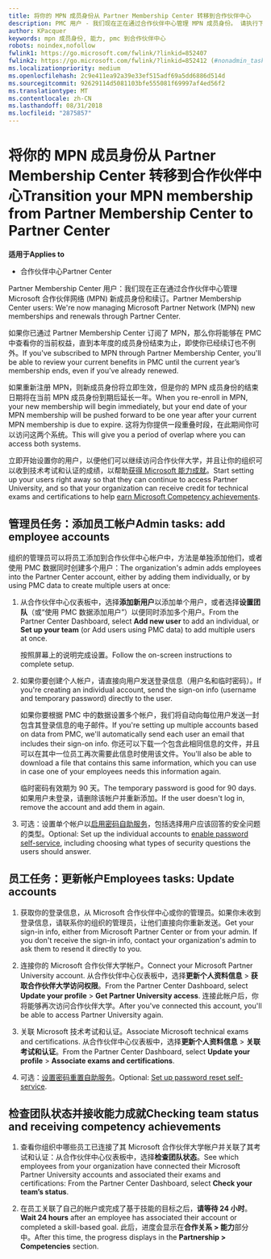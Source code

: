 ```yaml
---
title: 将你的 MPN 成员身份从 Partner Membership Center 转移到合作伙伴中心
description: PMC 用户 - 我们现在正在通过合作伙伴中心管理 MPN 成员身份。 请执行下列操作。
author: KPacquer
keywords: mpn 成员身份, 能力, pmc 到合作伙伴中心
robots: noindex,nofollow
fwlink1: https://go.microsoft.com/fwlink/?linkid=852407
fwlink2: https://go.microsoft.com/fwlink/?linkid=852412 (#nonadmin_tasks)
ms.localizationpriority: medium
ms.openlocfilehash: 2c9e411ea92a39e33ef515adf69a5dd6886d514d
ms.sourcegitcommit: 92629114d5081103bfe555081f69997af4ed56f2
ms.translationtype: MT
ms.contentlocale: zh-CN
ms.lasthandoff: 08/31/2018
ms.locfileid: "2875857"
---
```

# <a name="transition-your-mpn-membership-from-partner-membership-center-to-partner-center"></a><span data-ttu-id="0fb46-105">将你的 MPN 成员身份从 Partner Membership Center 转移到合作伙伴中心</span><span class="sxs-lookup"><span data-stu-id="0fb46-105">Transition your MPN membership from Partner Membership Center to Partner Center</span></span>

**<span data-ttu-id="0fb46-106">适用于</span><span class="sxs-lookup"><span data-stu-id="0fb46-106">Applies to</span></span>**
-  <span data-ttu-id="0fb46-107">合作伙伴中心</span><span class="sxs-lookup"><span data-stu-id="0fb46-107">Partner Center</span></span>

<span data-ttu-id="0fb46-108">Partner Membership Center 用户：我们现在正在通过合作伙伴中心管理 Microsoft 合作伙伴网络 (MPN) 新成员身份和续订。</span><span class="sxs-lookup"><span data-stu-id="0fb46-108">Partner Membership Center users: We're now managing Microsoft Partner Network (MPN) new memberships and renewals through Partner Center.</span></span>  

<span data-ttu-id="0fb46-109">如果你已通过 Partner Membership Center 订阅了 MPN，那么你将能够在 PMC 中查看你的当前权益，直到本年度的成员身份结束为止，即使你已经续订也不例外。</span><span class="sxs-lookup"><span data-stu-id="0fb46-109">If you've subscribed to MPN through Partner Membership Center, you'll be able to review your current benefits in PMC until the current year’s membership ends, even if you’ve already renewed.</span></span> 

<span data-ttu-id="0fb46-110">如果重新注册 MPN，则新成员身份将立即生效，但是你的 MPN 成员身份的结束日期将在当前 MPN 成员身份到期后延长一年。</span><span class="sxs-lookup"><span data-stu-id="0fb46-110">When you re-enroll in MPN, your new membership will begin immediately, but your end date of your MPN membership will be pushed forward to be one year after your current MPN membership is due to expire.</span></span> <span data-ttu-id="0fb46-111">这将为你提供一段重叠时段，在此期间你可以访问这两个系统。</span><span class="sxs-lookup"><span data-stu-id="0fb46-111">This will give you a period of overlap where you can access both systems.</span></span>

<span data-ttu-id="0fb46-112">立即开始设置你的用户，以便他们可以继续访问合作伙伴大学，并且让你的组织可以收到技术考试和认证的成绩，以帮助[获得 Microsoft 能力成就](competencies.md)。</span><span class="sxs-lookup"><span data-stu-id="0fb46-112">Start setting up your users right away so that they can continue to access Partner University, and so that your organization can receive credit for technical exams and certifications to help [earn Microsoft Competency achievements](competencies.md).</span></span> 

## <a name="admin-tasks-add-employee-accounts"></a><span data-ttu-id="0fb46-113">管理员任务：添加员工帐户</span><span class="sxs-lookup"><span data-stu-id="0fb46-113">Admin tasks: add employee accounts</span></span>

<span data-ttu-id="0fb46-114">组织的管理员可以将员工添加到合作伙伴中心帐户中，方法是单独添加他们，或者使用 PMC 数据同时创建多个用户：</span><span class="sxs-lookup"><span data-stu-id="0fb46-114">The organization's admin adds employees into the Partner Center account, either by adding them individually, or by using PMC data to create multiple users at once:</span></span>

1.  <span data-ttu-id="0fb46-115">从合作伙伴中心仪表板中，选择**添加新用户**以添加单个用户，或者选择**设置团队**（或“使用 PMC 数据添加用户”）以便同时添加多个用户。</span><span class="sxs-lookup"><span data-stu-id="0fb46-115">From the Partner Center Dashboard, select **Add new user** to add an individual, or **Set up your team** (or Add users using PMC data) to add multiple users at once.</span></span>
    
    <span data-ttu-id="0fb46-116">按照屏幕上的说明完成设置。</span><span class="sxs-lookup"><span data-stu-id="0fb46-116">Follow the on-screen instructions to complete setup.</span></span>

2.  <span data-ttu-id="0fb46-117">如果你要创建个人帐户，请直接向用户发送登录信息（用户名和临时密码）。</span><span class="sxs-lookup"><span data-stu-id="0fb46-117">If you're creating an individual account, send the sign-on info (username and temporary password) directly to the user.</span></span>

    <span data-ttu-id="0fb46-118">如果你要根据 PMC 中的数据设置多个帐户，我们将自动向每位用户发送一封包含其登录信息的电子邮件。</span><span class="sxs-lookup"><span data-stu-id="0fb46-118">If you're setting up multiple accounts based on data from PMC, we'll automatically send each user an email that includes their sign-on info.</span></span> <span data-ttu-id="0fb46-119">你还可以下载一个包含此相同信息的文件，并且可以在其中一位员工再次需要此信息时使用该文件。</span><span class="sxs-lookup"><span data-stu-id="0fb46-119">You'll also be able to download a file that contains this same information, which you can use in case one of your employees needs this information again.</span></span>

    <span data-ttu-id="0fb46-120">临时密码有效期为 90 天。</span><span class="sxs-lookup"><span data-stu-id="0fb46-120">The temporary password is good for 90 days.</span></span> <span data-ttu-id="0fb46-121">如果用户未登录，请删除该帐户并重新添加。</span><span class="sxs-lookup"><span data-stu-id="0fb46-121">If the user doesn't log in, remove the account and add them in again.</span></span>

3.  <span data-ttu-id="0fb46-122">可选：设置单个帐户以[启用密码自助服务](https://docs.microsoft.com/azure/active-directory/active-directory-passwords-getting-started)，包括选择用户应该回答的安全问题的类型。</span><span class="sxs-lookup"><span data-stu-id="0fb46-122">Optional: Set up the individual accounts to [enable password self-service](https://docs.microsoft.com/azure/active-directory/active-directory-passwords-getting-started), including choosing what types of security questions the users should answer.</span></span> 

## <a href="" id="nonadmin_tasks"></a><span data-ttu-id="0fb46-123">员工任务：更新帐户</span><span class="sxs-lookup"><span data-stu-id="0fb46-123">Employees tasks: Update accounts</span></span>

1.  <span data-ttu-id="0fb46-124">获取你的登录信息，从 Microsoft 合作伙伴中心或你的管理员。如果你未收到登录信息，请联系你的组织的管理员，让他们直接向你重新发送。</span><span class="sxs-lookup"><span data-stu-id="0fb46-124">Get your sign-in info, either from Microsoft Partner Center or from your admin. If you don't receive the sign-in info, contact your organization's admin to ask them to resend it directly to you.</span></span> 

2.  <span data-ttu-id="0fb46-125">连接你的 Microsoft 合作伙伴大学帐户。</span><span class="sxs-lookup"><span data-stu-id="0fb46-125">Connect your Microsoft Partner University account.</span></span> <span data-ttu-id="0fb46-126">从合作伙伴中心仪表板中，选择**更新个人资料信息** > **获取合作伙伴大学访问权限**。</span><span class="sxs-lookup"><span data-stu-id="0fb46-126">From the Partner Center Dashboard, select **Update your profile** > **Get Partner University access**.</span></span>  <span data-ttu-id="0fb46-127">连接此帐户后，你将能够再次访问合作伙伴大学。</span><span class="sxs-lookup"><span data-stu-id="0fb46-127">After you've connected this account, you'll be able to access Partner University again.</span></span>

3.  <span data-ttu-id="0fb46-128">关联 Microsoft 技术考试和认证。</span><span class="sxs-lookup"><span data-stu-id="0fb46-128">Associate Microsoft technical exams and certifications.</span></span> <span data-ttu-id="0fb46-129">从合作伙伴中心仪表板中，选择**更新个人资料信息** > **关联考试和认证**。</span><span class="sxs-lookup"><span data-stu-id="0fb46-129">From the Partner Center Dashboard, select **Update your profile** > **Associate exams and certifications**.</span></span> 

4.  <span data-ttu-id="0fb46-130">可选：[设置密码重置自助服务](https://docs.microsoft.com/en-us/azure/active-directory/active-directory-passwords-update-your-own-password)。</span><span class="sxs-lookup"><span data-stu-id="0fb46-130">Optional: [Set up password reset self-service](https://docs.microsoft.com/en-us/azure/active-directory/active-directory-passwords-update-your-own-password).</span></span>

## <a name="checking-team-status-and-receiving-competency-achievements"></a><span data-ttu-id="0fb46-131">检查团队状态并接收能力成就</span><span class="sxs-lookup"><span data-stu-id="0fb46-131">Checking team status and receiving competency achievements</span></span>

1.  <span data-ttu-id="0fb46-132">查看你组织中哪些员工已连接了其 Microsoft 合作伙伴大学帐户并关联了其考试和认证：从合作伙伴中心仪表板中，选择**检查团队状态**。</span><span class="sxs-lookup"><span data-stu-id="0fb46-132">See which employees from your organization have connected their Microsoft Partner University accounts and associated their exams and certifications: From the Partner Center Dashboard, select **Check your team’s status**.</span></span>

2.  <span data-ttu-id="0fb46-133">在员工关联了自己的帐户或完成了基于技能的目标之后，**请等待 24 小时**。</span><span class="sxs-lookup"><span data-stu-id="0fb46-133">**Wait 24 hours** after an employee has associated their account or completed a skill-based goal.</span></span> <span data-ttu-id="0fb46-134">此后，进度会显示在**合作关系 > 能力**部分中。</span><span class="sxs-lookup"><span data-stu-id="0fb46-134">After this time, the progress displays in the  **Partnership > Competencies** section.</span></span>
